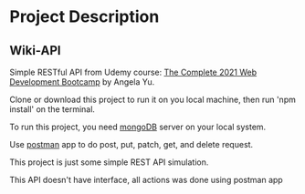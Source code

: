 # Project Description

## Wiki-API

Simple RESTful API from Udemy course: <a href="https://www.udemy.com/course/the-complete-web-development-bootcamp/">The Complete 2021 Web Development Bootcamp</a> by Angela Yu.

Clone or download this project to run it on you local machine, then run 'npm install' on the terminal.

To run this project, you need <a href='https://www.mongodb.com/'>mongoDB</a> server on your local system.

Use <a href='https://www.postman.com/'>postman</a> app to do post, put, patch, get, and delete request.

This project is just some simple REST API simulation.

This API doesn't have interface, all actions was done using postman app 
